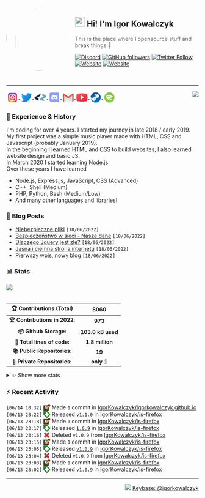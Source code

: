<!-- ## Hi! I'm Igor Kowalczyk 🖐️ -->

<img width="170" height="170" align="left" style="float: left; margin: 0 10px 0 0; border-radius: 50%;" src="https://media.discordapp.net/attachments/710425657003212810/933327129305821184/circle.png">  

## <img width="26" height="26" src="https://raw.githubusercontent.com/igorkowalczyk/igorkowalczyk/master/src/images/wave.gif" width="27px"> Hi! I'm Igor Kowalczyk
> This is the place where I opensource stuff and break things :rofl:<br>

[![Discord](https://img.shields.io/discord/666599184844980224?color=333&label=Chat&logo=discord&logoColor=fff&style=flat-square)](https://igorkowalczyk.github.io/r/discord-server)
[![GitHub followers](https://img.shields.io/github/followers/igorkowalczyk?color=333&label=Follow&logo=github&logoColor=fff&style=flat-square)](https://github.com/IgorKowalczyk?tab=followers)
[![Twitter Follow](https://img.shields.io/twitter/follow/majonezexe?color=333&label=Follow&logo=twitter&logoColor=fff&style=flat-square)](https://twitter.com/majonezexe)
[![Website](https://img.shields.io/website?down_color=333&down_message=off&label=Website&logo=firefox&logoColor=fff&style=flat-square&up_color=333&up_message=up&url=https%3A%2F%2Figorkowalczyk.github.io)](https://igorkowalczyk.github.io)
[![Website](https://komarev.com/ghpvc/?username=igorkowalczyk&style=flat-square&color=333333&label=Views)](https://igorkowalczyk.github.io)
<br><br><br>

---

<a href="https://discord.com/users/544164729354977282">
 <img src="https://lanyard.cnrad.dev/api/544164729354977282?hideTimestamp=true&idleMessage=Just%20chillin'%20at%20the%20moment..." align="right" />
</a>

<p align="left">
 <a href="https://www.instagram.com/majonezexe/" target="_blank">
  <img src="https://github.com/igorkowalczyk/igorkowalczyk/blob/master/src/images/readme/instagram.svg" alt="Instagram" width="32" align="center"/>
 </a>
 <a href="https://twitter.com/majonezexe" target="_blank">
  <img src="https://github.com/igorkowalczyk/igorkowalczyk/blob/master/src/images/readme/twitter.svg" alt="Twitter" width="32" align="center"/>
 </a>
 <a href="https://profile.codersrank.io/user/igorkowalczyk/" target="_blank">
  <img src="https://github.com/igorkowalczyk/igorkowalczyk/blob/master/src/images/readme/codersrank.png" alt="Codersrank" width="34" align="center"/>
 </a>
 <a href="https://discord.com/users/544164729354977282" target="_blank">
  <img src="https://github.com/igorkowalczyk/igorkowalczyk/blob/master/src/images/readme/discord.svg" alt="Discord" width="32" align="center"/>
 </a>
 <a href="mailto:majonezexe@protonmail.com" target="_blank">
  <img src="https://github.com/igorkowalczyk/igorkowalczyk/blob/master/src/images/readme/gmail.svg" alt="Email" width="32" align="center"/>
 </a>
 <a href="https://www.youtube.com/c/Majonezexe" target="_blank">
  <img src="https://github.com/igorkowalczyk/igorkowalczyk/blob/master/src/images/readme/youtube.svg" alt="YouTube" width="32" align="center"/>
 </a>
 <a href="https://steamcommunity.com/id/m-exe/" target="_blank">
  <img src="https://github.com/igorkowalczyk/igorkowalczyk/blob/master/src/images/readme/steam.svg" alt="Steam" width="32" align="center"/>
 </a>
 <a href="https://open.spotify.com/user/1w9osz9cvrop0cn3yd09di21x" target="_blank">
  <img src="https://github.com/igorkowalczyk/igorkowalczyk/blob/master/src/images/readme/spotify.svg" alt="Spotify" width="32" align="center"/>
 </a>
 <!--<a href="https://wakatime.com/@Majonezexe" target="_blank">
  <img src="https://github.com/igorkowalczyk/igorkowalczyk/blob/master/src/images/readme/wakatime.svg" alt="Wakatime" width="32" align="center"/>
 </a>-->
</p>

### 💪 Experience & History
I'm coding for over 4 years. I started my journey in late 2018 / early 2019.<br>
My first project was a simple music player made with HTML, CSS and Javascript (probably January 2019).<br>
In the beginning I learned HTML and CSS to build websites, I also learned website design and basic JS.<br>
In March 2020 I started learning [Node.js](https://github.com/IgorKowalczyk?tab=repositories&q=&type=&language=javascript&sort=stargazers).<br>
Over these years I have learned
 * Node.js, Express.js, JavaScript, CSS (Advanced)
 * C++, Shell (Medium)
 * PHP, Python, Bash (Medium/Low)
 * And many other languages and libraries!

### 📕 Blog Posts
<!-- START_SECTION:feed -->
- [Niebezpieczne pliki](https://igorkowalczyk.github.io/blog/internet/2020/07/27/Niebezpieczne-pliki) `[18/06/2022]`
- [Bezpieczeństwo w sieci - Nasze dane](https://igorkowalczyk.github.io/blog/internet/2020/01/22/Bezpiecze%C5%84stwo-w-sieci-nasze-dane) `[18/06/2022]`
- [Dlaczego Jquery jest złe?](https://igorkowalczyk.github.io/blog/internet/programowanie/javascript/2020/01/19/Dlaczego-Jquery-jest-z%C5%82e) `[18/06/2022]`
- [Jasna i ciemna strona internetu](https://igorkowalczyk.github.io/blog/internet/2019/12/28/Jasna-i-ciemna-strona-internetu) `[18/06/2022]`
- [Pierwszy wpis, nowy blog](https://igorkowalczyk.github.io/blog/offtop/2019/12/22/Pierwszy-wpis,-nowy-blog) `[18/06/2022]`
<!-- Posts last updated on Sat Jun 18 2022 13:14:54 GMT+0000 (Coordinated Universal Time) -->
<!-- END_SECTION:feed -->


   
### 📊 Stats

<a href="https://github.com/igorkowalczyk/igorkowalczyk">
<img src="https://github-readme-stats.vercel.app/api/top-langs/?username=igorkowalczyk&title_color=ffffff&text_color=c9cacc&hide=html&icon_color=2bbc8a&bg_color=161b22&layout=compact&hide_border=true"/>
</a>
<br><br>

<!--START_SECTION:waka-->
 | 🏆 Contributions (Total) | 8060 |
|:-:|:-:|
| **🏆 Contributions in 2022:** | **973**|
| **📦 Github Storage:** | **103.0 kB used**|
| **📝 Total lines of code:** | **1.8 million**|
| **📚 Public Repositories:** | **19** |
| **🔑 Private Repositories:** | **only 1** |
<details><summary>✨ Show more stats</summary>

#### 🌞 I work most during day 

```text
🌞 Morning    136 commits    ███░░░░░░░░░░░░░░░░░░░░░░   13.71% 
🌆 Daytime    368 commits    █████████░░░░░░░░░░░░░░░░   37.1% 
🌃 Evening    426 commits    ██████████░░░░░░░░░░░░░░░   42.94% 
🌙 Night      62 commits     █░░░░░░░░░░░░░░░░░░░░░░░░   6.25%
```
#### 📅 I'm most productive on Monday 

```text
Monday       277 commits    ███████░░░░░░░░░░░░░░░░░░   27.92% 
Tuesday      199 commits    █████░░░░░░░░░░░░░░░░░░░░   20.06% 
Wednesday    136 commits    ███░░░░░░░░░░░░░░░░░░░░░░   13.71% 
Thursday     103 commits    ██░░░░░░░░░░░░░░░░░░░░░░░   10.38% 
Friday       86 commits     ██░░░░░░░░░░░░░░░░░░░░░░░   8.67% 
Saturday     110 commits    ██░░░░░░░░░░░░░░░░░░░░░░░   11.09% 
Sunday       81 commits     ██░░░░░░░░░░░░░░░░░░░░░░░   8.17%
```


#### 📊 Weekly work stats 

```text
💬 Programming Languages: 
JavaScript               10 hrs 39 mins      █████████████████░░░░░░░░   67.96% 
YAML                     2 hrs 5 mins        ███░░░░░░░░░░░░░░░░░░░░░░   13.33% 
JSON                     1 hr 45 mins        ██░░░░░░░░░░░░░░░░░░░░░░░   11.26% 
HTML                     34 mins             █░░░░░░░░░░░░░░░░░░░░░░░░   3.62% 
Markdown                 20 mins             ░░░░░░░░░░░░░░░░░░░░░░░░░   2.21%

💻 Operating System: 
Linux                    15 hrs 40 mins      █████████████████████████   100.0%
```

</details>

<!-- Wakatime stats generated at 2022-06-18 12:12:41.432239 -->
<!--END_SECTION:waka-->

### :zap: Recent Activity
<!--START_SECTION:activity-->
`[06/14 10:32]` <a href="https://github.com/igorkowalczyk" title="📝"><img alt="📝" src="https://github.com/igorkowalczyk/igorkowalczyk/raw/master/src/images/icons/commit.png" align="top" height="18"></a> Made `1` commit in [IgorKowalczyk/igorkowalczyk.github.io](https://github.com/IgorKowalczyk/igorkowalczyk.github.io)<br>`[06/13 23:22]` <a href="https://github.com/igorkowalczyk" title="🏷"><img alt="🏷" src="https://github.com/igorkowalczyk/igorkowalczyk/raw/master/src/images/icons/release.png" align="top" height="18"></a> Released [`v1.1.0`](https://github.com/IgorKowalczyk/is-firefox/releases/tag/v1.1.0) in [IgorKowalczyk/is-firefox](https://github.com/IgorKowalczyk/is-firefox)<br>`[06/13 23:18]` <a href="https://github.com/igorkowalczyk" title="📝"><img alt="📝" src="https://github.com/igorkowalczyk/igorkowalczyk/raw/master/src/images/icons/commit.png" align="top" height="18"></a> Made `1` commit in [IgorKowalczyk/is-firefox](https://github.com/IgorKowalczyk/is-firefox)<br>`[06/13 23:17]` <a href="https://github.com/igorkowalczyk" title="🏷"><img alt="🏷" src="https://github.com/igorkowalczyk/igorkowalczyk/raw/master/src/images/icons/release.png" align="top" height="18"></a> Released [`1.0.9`](https://github.com/IgorKowalczyk/is-firefox/releases/tag/1.0.9) in [IgorKowalczyk/is-firefox](https://github.com/IgorKowalczyk/is-firefox)<br>`[06/13 23:16]` <a href="https://github.com/igorkowalczyk" title="❌"><img alt="❌" src="https://github.com/igorkowalczyk/igorkowalczyk/raw/master/src/images/icons/delete.png" align="top" height="18"></a> Deleted `v1.0.9` from [IgorKowalczyk/is-firefox](https://github.com/IgorKowalczyk/is-firefox)<br>`[06/13 23:15]` <a href="https://github.com/igorkowalczyk" title="📝"><img alt="📝" src="https://github.com/igorkowalczyk/igorkowalczyk/raw/master/src/images/icons/commit.png" align="top" height="18"></a> Made `1` commit in [IgorKowalczyk/is-firefox](https://github.com/IgorKowalczyk/is-firefox)<br>`[06/13 23:05]` <a href="https://github.com/igorkowalczyk" title="🏷"><img alt="🏷" src="https://github.com/igorkowalczyk/igorkowalczyk/raw/master/src/images/icons/release.png" align="top" height="18"></a> Released [`v1.0.9`](https://github.com/IgorKowalczyk/is-firefox/releases/tag/v1.0.9) in [IgorKowalczyk/is-firefox](https://github.com/IgorKowalczyk/is-firefox)<br>`[06/13 23:04]` <a href="https://github.com/igorkowalczyk" title="❌"><img alt="❌" src="https://github.com/igorkowalczyk/igorkowalczyk/raw/master/src/images/icons/delete.png" align="top" height="18"></a> Deleted `v1.0.9` from [IgorKowalczyk/is-firefox](https://github.com/IgorKowalczyk/is-firefox)<br>`[06/13 23:03]` <a href="https://github.com/igorkowalczyk" title="📝"><img alt="📝" src="https://github.com/igorkowalczyk/igorkowalczyk/raw/master/src/images/icons/commit.png" align="top" height="18"></a> Made `1` commit in [IgorKowalczyk/is-firefox](https://github.com/IgorKowalczyk/is-firefox)<br>`[06/13 23:02]` <a href="https://github.com/igorkowalczyk" title="🏷"><img alt="🏷" src="https://github.com/igorkowalczyk/igorkowalczyk/raw/master/src/images/icons/release.png" align="top" height="18"></a> Released [`v1.0.9`](https://github.com/IgorKowalczyk/is-firefox/releases/tag/v1.0.9) in [IgorKowalczyk/is-firefox](https://github.com/IgorKowalczyk/is-firefox)
<!--END_SECTION:activity-->



---

<p align="right"><img src="https://keybase.io/images/icons/icon-keybase-logo-48@2x.png" width="18px"> <a href="https://keybase.io/igorkowalczyk">Keybase: @igorkowalczyk</a></p>